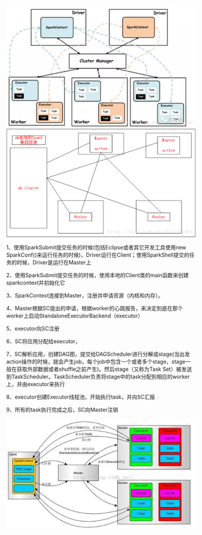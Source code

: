 ![standAlone](https://github.com/liujiakuan/BgDataKnowledge/blob/master/knowledge/img/standAlone.jpg)
![standAlone](https://github.com/liujiakuan/BgDataKnowledge/blob/master/knowledge/img/standAloneStructure.png)

1、使用SparkSubmit提交任务的时候(包括Eclipse或者其它开发工具使用new SparkConf()来运行任务的时候)，Driver运行在Client；使用SparkShell提交的任务的时候，Driver是运行在Master上

2、使用SparkSubmit提交任务的时候，使用本地的Client类的main函数来创建sparkcontext并初始化它

3、SparkContext连接到Master，注册并申请资源（内核和内存）。

4、Master根据SC提出的申请，根据worker的心跳报告，来决定到底在那个worker上启动StandaloneExecutorBackend（executor）

5、executor向SC注册

6、SC将应用分配给executor，

7、SC解析应用，创建DAG图，提交给DAGScheduler进行分解成stage(当出发action操作的时候，就会产生job，每个job中包含一个或者多个stage，stage一般在获取外部数据或者shuffle之前产生)。然后stage（又称为Task Set）被发送到TaskScheduler。TaskScheduler负责将stage中的task分配到相应的worker上，并由executor来执行

8、executor创建Executor线程池，开始执行task，并向SC汇报

9、所有的task执行完成之后，SC向Master注销

![standAlone](https://github.com/liujiakuan/BgDataKnowledge/blob/master/knowledge/img/standAlone2.jpg)

